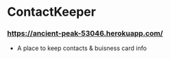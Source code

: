 # ContactKeeper

### https://ancient-peak-53046.herokuapp.com/

- A place to keep contacts & buisness card info
